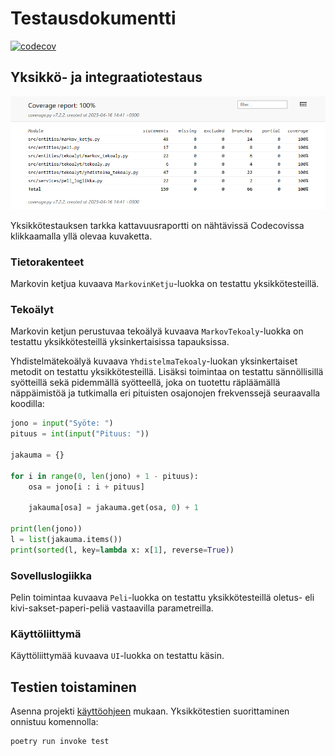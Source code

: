 # Testausdokumentti

[![codecov](https://codecov.io/gh/TheJiahao/kivi-sakset-paperi-tekoaly/branch/main/graph/badge.svg?token=RBLETVT7VW)](https://codecov.io/gh/TheJiahao/kivi-sakset-paperi-tekoaly)

## Yksikkö- ja integraatiotestaus

![Kattavuusraportti](kuvat/kattavuusraportti.png)

Yksikkötestauksen tarkka kattavuusraportti on nähtävissä Codecovissa klikkaamalla yllä olevaa kuvaketta.

### Tietorakenteet

Markovin ketjua kuvaava `MarkovinKetju`-luokka on testattu yksikkötesteillä.

### Tekoälyt

Markovin ketjun perustuvaa tekoälyä kuvaava `MarkovTekoaly`-luokka on testattu yksikkötesteillä yksinkertaisissa tapauksissa.

Yhdistelmätekoälyä kuvaava `YhdistelmaTekoaly`-luokan yksinkertaiset metodit on testattu yksikkötesteillä.
Lisäksi toimintaa on testattu sännöllisillä syötteillä sekä pidemmällä syötteellä, joka on tuotettu räpläämällä näppäimistöä ja tutkimalla eri pituisten osajonojen frekvenssejä seuraavalla koodilla:

```python
jono = input("Syöte: ")
pituus = int(input("Pituus: "))

jakauma = {}

for i in range(0, len(jono) + 1 - pituus):
    osa = jono[i : i + pituus]

    jakauma[osa] = jakauma.get(osa, 0) + 1

print(len(jono))
l = list(jakauma.items())
print(sorted(l, key=lambda x: x[1], reverse=True))
```

### Sovelluslogiikka

Pelin toimintaa kuvaava `Peli`-luokka on testattu yksikkötesteillä oletus- eli kivi-sakset-paperi-peliä vastaavilla parametreilla.

### Käyttöliittymä

Käyttöliittymää kuvaava `UI`-luokka on testattu käsin.

## Testien toistaminen

Asenna projekti [käyttöohjeen](kayttoohje.md) mukaan.
Yksikkötestien suorittaminen onnistuu komennolla:

```shell
poetry run invoke test
```
